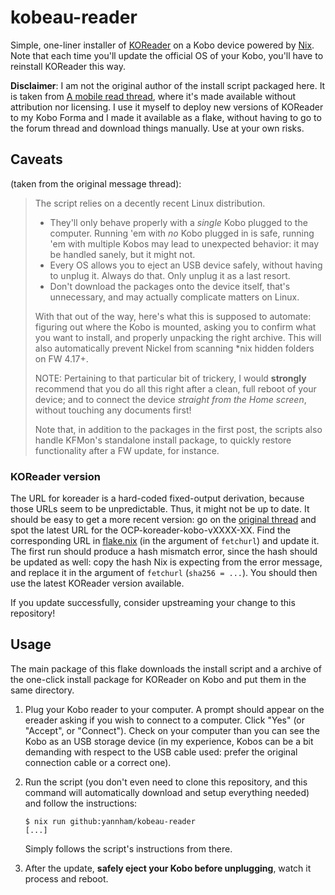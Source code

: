 # kobeau-reader

Simple, one-liner installer of [KOReader][koreader] on a Kobo device powered by
[Nix][nix]. Note that each time you'll update the official OS of your Kobo,
you'll have to reinstall KOReader this way.

**Disclaimer**: I am not the original author of the install script packaged
here. It is taken from [A mobile read thread][forum-thread], where it's made
available without attribution nor licensing. I use it myself to deploy new
versions of KOReader to my Kobo Forma and I made it available as a flake,
without having to go to the forum thread and download things manually. Use at
your own risks.

## Caveats

(taken from the original message thread):

> The script relies on a decently recent Linux distribution.
>
> - They'll only behave properly with a *single* Kobo plugged to the computer.
>   Running 'em with *no* Kobo plugged in is safe, running 'em with multiple
>   Kobos may lead to unexpected behavior: it may be handled sanely, but it
>   might not.
> - Every OS allows you to eject an USB device safely, without having to unplug
>   it. Always do that. Only unplug it as a last resort.
> - Don't download the packages onto the device itself, that's unnecessary, and
>   may actually complicate matters on Linux.
>
> With that out of the way, here's what this is supposed to automate: figuring
> out where the Kobo is mounted, asking you to confirm what you want to install,
> and properly unpacking the right archive. This will also automatically prevent
> Nickel from scanning *nix hidden folders on FW 4.17+.
>
> NOTE: Pertaining to that particular bit of trickery, I would **strongly**
> recommend that you do all this right after a clean, full reboot of your
> device; and to connect the device *straight from the Home screen*, without
> touching any documents first!
>
> Note that, in addition to the packages in the first post, the scripts also
> handle KFMon's standalone install package, to quickly restore functionality
> after a FW update, for instance.

### KOReader version

The URL for koreader is a hard-coded fixed-output derivation, because those URLs
seem to be unpredictable. Thus, it might not be up to date. It should be easy to
get a more recent version: go on the [original thread][forum-thread] and spot
the latest URL for the OCP-koreader-kobo-vXXXX-XX. Find the corresponding URL in
[flake.nix](./flake.nix) (in the argument of `fetchurl`) and update it. The
first run should produce a hash mismatch error, since the hash should be updated
as well: copy the hash Nix is expecting from the error message, and replace it
in the argument of `fetchurl` (`sha256 = ...`). You should then use the latest
KOReader version available.

If you update successfully, consider upstreaming your change to this repository!

## Usage

The main package of this flake downloads the install script and a archive of the
one-click install package for KOReader on Kobo and put them in the same
directory.

1. Plug your Kobo reader to your computer. A prompt should appear on the ereader
   asking if you wish to connect to a computer. Click "Yes" (or "Accept", or
   "Connect"). Check on your computer than you can see the Kobo as an USB
   storage device (in my experience, Kobos can be a bit demanding with respect
   to the USB cable used: prefer the original connection cable or a correct
   one).
2. Run the script (you don't even need to clone this repository, and this
   command will automatically download and setup everything needed) and follow
   the instructions:

    ```console
    $ nix run github:yannham/kobeau-reader
    [...]
    ```

   Simply follows the script's instructions from there.

3. After the update, **safely eject your Kobo before unplugging**, watch it
   process and reboot.

[forum-thread]: https://www.mobileread.com/forums/showthread.php?t=314220
[koreader]: https://github.com/koreader/koreader
[nix]: https://nixos.org/
